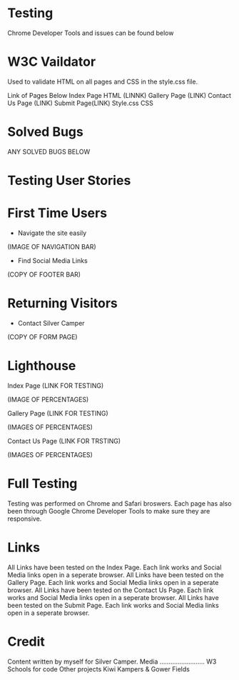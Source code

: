 #   Testing
Chrome Developer Tools and issues can be found below

#   W3C Vaildator
Used to validate HTML on all pages and CSS in the style.css file.

Link of Pages Below
Index Page HTML (LINNK)
Gallery Page (LINK)
Contact Us Page (LINK)
Submit Page(LINK)
Style.css CSS

#  Solved Bugs
ANY SOLVED BUGS BELOW

#  Testing User Stories

# First Time Users
* Navigate the site easily

(IMAGE OF NAVIGATION BAR)

* Find Social Media Links

(COPY OF FOOTER BAR)

# Returning Visitors
* Contact Silver Camper

(COPY OF FORM PAGE)

#  Lighthouse
Index Page (LINK FOR TESTING)

(IMAGE OF PERCENTAGES)

Gallery Page (LINK FOR TESTING)

(IMAGES OF PERCENTAGES)

Contact Us Page (LINK FOR TRSTING)

(IMAGES OF PERCENTAGES)

#   Full Testing
Testing was performed on Chrome and Safari broswers. Each page has also been through Google Chrome Developer Tools to make sure they are responsive.

# Links
All Links have been tested on the Index Page. Each link works and Social Media links open in a seperate browser.
All Links have been tested on the Gallery Page. Each link works and Social Media links open in a seperate browser.
All Links have been tested on the Contact Us Page. Each link works and Social Media links open in a seperate browser.
All Links have been tested on the Submit Page. Each link works and Social Media links open in a seperate browser.

#   Credit
Content written by myself for Silver Camper.
Media .........................
W3 Schools for code
Other projects Kiwi Kampers & Gower Fields

 